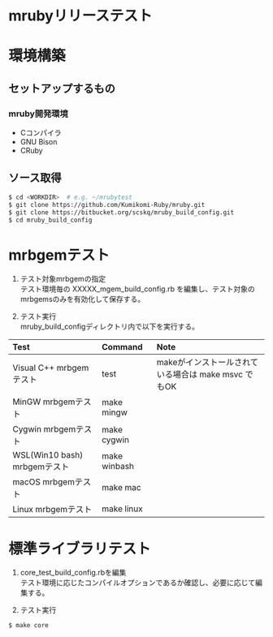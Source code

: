 # mrubyリリーステスト

# 環境構築

## セットアップするもの
### mruby開発環境
- Cコンパイラ
- GNU Bison
- CRuby


## ソース取得

```bash
$ cd <WORKDIR>  # e.g. ~/mrubytest
$ git clone https://github.com/Kumikomi-Ruby/mruby.git
$ git clone https://bitbucket.org/scskq/mruby_build_config.git
$ cd mruby_build_config
```

# mrbgemテスト

1. テスト対象mrbgemの指定  
テスト環境毎の XXXXX_mgem_build_config.rb を編集し、テスト対象のmrbgemsのみを有効化して保存する。

2. テスト実行  
mruby_build_configディレクトリ内で以下を実行する。

|Test|Command|Note|
|:--|:--|:--|
|Visual C++ mrbgemテスト|test|makeがインストールされている場合は make msvc でもOK|
|MinGW mrbgemテスト|make mingw|
|Cygwin mrbgemテスト|make cygwin|
|WSL(Win10 bash) mrbgemテスト|make winbash|
|macOS mrbgemテスト|make mac|
|Linux mrbgemテスト|make linux|


# 標準ライブラリテスト

1. core_test_build_config.rbを編集  
テスト環境に応じたコンパイルオプションであるか確認し、必要に応じて編集する。

2. テスト実行

```
$ make core
```
